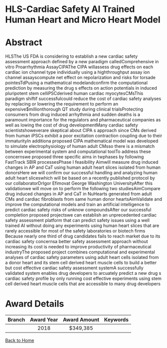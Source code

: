 
HLS-Cardiac Safety AI Trained Human Heart and Micro Heart Model
===============================================================

# Abstract


HLSThe US FDA is considering to establish a new cardiac safety assessment approach defined by a new paradigm calledComprehensive in vitro Proarrhythmia AssayCIPAThe
CIPA willassess drug effects on each cardiac ion channel type individually using a highthroughput assay ion channel assayscompute net effect on repolarization and risks for torsade pointesTdPusing a mathematical modelandconfirm the computational prediction by
measuring the drug s effects on action potentials in induced pluripotent stem celliPSCderived
human cardiac myocytesCMsThis paradigm shiftif successfulcould reduce the cost of cardiac safety analyses by replacing or lowering the requirement to perform an expensive$millionthorough QT study during clinical trialsProtecting consumers from drug induced arrhythmia and sudden deaths is a paramount importance for the regulators and pharmaceutical
companies as well as lowing the cost of drug developmentMany cardiac safety scientistshoweverare skeptical about CIPA s approach since CMs derived
from human iPSCs exhibit a poor excitation contraction coupling due to their immaturityIn
additiona proposed CIPA mathematical model was developed to simulate electrophysiology of
human adult CMsso there is a mismatch between experimental system and computational toolTo address these concernswe proposed three specific aims in twphases by following FastTrack SBIR processesPhase I feasibility Aimwill measure drug induced changes in AP and
CaT using human adult heart slices isolated from human donorsHere we will confirm our successful handling and analyzing human adult heart sliceswhich will be based on a recently published protocol by our collaboratorDrIgor Efimovat George Washington UniversityAfter this
validationwe will move on to perform the following two studiesAimCompare drug induced
changes in AP and CaT in NuHearts generated from adult CMs and cardiac fibroblasts from
same human donor heartsAimValidate and improve the computational models and train an
artificial intelligence to predict cardiac safety risks of unknow compoundsAfter our successful completion proposed projectswe can establish an unprecedented cardiac
safety assessment platform that can predict safety issues using a well trained AI without doing
any experiments using human heart slices that are rarely accessible for most of the safety laboratories or biotech firms Because nearly one third of drug candidates fails to reach market due to its cardiac safety
concernsa better safety assessment approach without increasing its cost is needed to improve
productivity of pharmaceutical industryThe proposed project combines computational and
experimental analyses of cardiac safety parameters using adult heart cells isolated from a donor
heart and its stem cell derived heart muscle cells to build a better but cost effective cardiac
safety assessment systemA successfully validated system enables drug developers to
arcuately predict a new drug s cardiac safety profile by only running cost effective experiments
using stem cell derived heart muscle cells that are accessible to many drug developers  

# Award Details

|Branch|Award Year|Award Amount|Keywords|
| :---: | :---: | :---: | :---: |
||2018|$349,385||
  
  


[Back to Home](https://github.com/chrischow/dod_sbir_awards#2552)